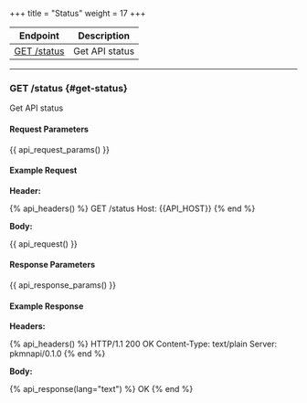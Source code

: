 +++
title = "Status"
weight = 17
+++

| Endpoint                   | Description    |
|----------------------------|----------------|
| [GET /status](#get-status) | Get API status |

---

### GET /status {#get-status}

Get API status

#### Request Parameters

{{ api_request_params() }}

#### Example Request

**Header:**

{% api_headers() %}
GET /status
Host: {{API_HOST}}
{% end %}

**Body:**

{{ api_request() }}

#### Response Parameters

{{ api_response_params() }}

#### Example Response

**Headers:**

{% api_headers() %}
HTTP/1.1 200 OK
Content-Type: text/plain
Server: pkmnapi/0.1.0
{% end %}

**Body:**

{% api_response(lang="text") %}
OK
{% end %}
